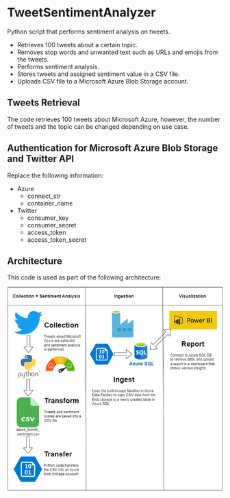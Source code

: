 # TweetSentimentAnalyzer
Python script that performs sentiment analysis on tweets.
  * Retrieves 100 tweets about a certain topic.
  * Removes stop words and unwanted text such as URLs and emojis from the tweets.
  * Performs sentiment analysis.
  * Stores tweets and assigned sentiment value in a CSV file.
  * Uploads CSV file to a Microsoft Azure Blob Storage account.

## Tweets Retrieval
The code retrieves 100 tweets about Microsoft Azure, however, the number of tweets and the topic can be changed depending on use case.

## Authentication for Microsoft Azure Blob Storage and Twitter API
Replace the following information:
* Azure
  * connect_str
  * container_name
* Twitter
  * consumer_key
  * consumer_secret
  * access_token
  * access_token_secret

## Architecture
This code is used as part of the following architecture:


![alt text](architecture_final_outcome.png)
